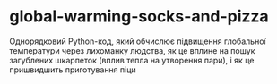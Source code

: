 # global-warming-socks-and-pizza
Однорядковий Python-код, який обчислює підвищення глобальної температури через лихоманку людства, як це вплине на пошук загублених шкарпеток (вплив тепла на утворення пари), і як це пришвидшить приготування піци
